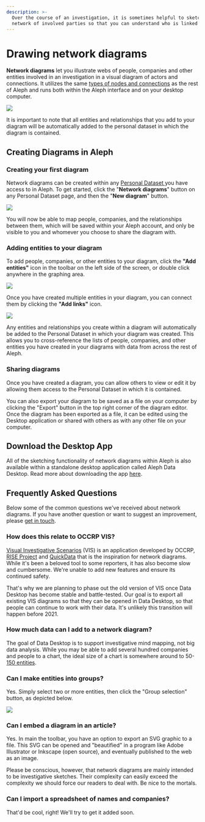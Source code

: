 ```yaml
---
description: >-
  Over the course of an investigation, it is sometimes helpful to sketch out a
  network of involved parties so that you can understand who is linked to what.
---
```


# Drawing network diagrams

**Network diagrams** let you illustrate webs of people, companies and other entities involved in an investigation in a visual diagram of actors and connections. It utilizes the same [types of nodes and connections](../../developers/followthemoney/) as the rest of Aleph and runs both within the Aleph interface and on your desktop computer.

![](../../.gitbook/assets/screenshot-2019-08-29-at-11.09.30.png)

It is important to note that all entities and relationships that you add to your diagram will be automatically added to the personal dataset in which the diagram is contained.

## Creating Diagrams in Aleph

### Creating your first diagram

Network diagrams can be created within any [Personal Dataset ](https://docs.alephdata.org/guide/loading-data#personal-datasets)you have access to in Aleph. To get started, click the "**Network diagrams**" button on any Personal Dataset page, and then the "**New diagram**" button.

![](../../.gitbook/assets/screen-shot-2020-03-16-at-14.29.26.png)

You will now be able to map people, companies, and the relationships between them, which will be saved within your Aleph account, and only be visible to you and whomever you choose to share the diagram with.

### Adding entities to your diagram

To add people, companies, or other entities to your diagram, click the **"Add entities"** icon in the toolbar on the left side of the screen, or double click anywhere in the graphing area.

![](../../.gitbook/assets/screen-shot-2020-03-16-at-14.55.13.png)

Once you have created multiple entities in your diagram, you can connect them by clicking the **"Add links"** icon.

![](../../.gitbook/assets/screen-shot-2020-03-16-at-14.58.28.png)

Any entities and relationships you create within a diagram will automatically be added to the Personal Dataset in which your diagram was created.  This allows you to cross-reference the lists of people, companies, and other entities you have created in your diagrams with data from across the rest of Aleph.

### Sharing diagrams

Once you have created a diagram, you can allow others to view or edit it by allowing them access to the Personal Dataset in which it is contained.

You can also export your diagram to be saved as a file on your computer by clicking the "Export" button in the top right corner of the diagram editor. Once the diagram has been exported as a file, it can be edited using the Desktop application or shared with others as with any other file on your computer.

## Download the Desktop App

All of the sketching functionality of network diagrams within Aleph is also available within a standalone desktop application called Aleph Data Desktop. Read more about downloading the app [here](../aleph-data-desktop.md).

## Frequently Asked Questions

Below some of the common questions we've received about network diagrams. If you have another question or want to suggest an improvement, please [get in touch](../../get-in-touch.md).

### How does this relate to OCCRP VIS?

[Visual Investigative Scenarios](https://vis.occrp.org/) \(VIS\) is an application developed by OCCRP, [RISE Project](https://www.riseproject.ro/) and [QuickData](http://www.quickdata.ro/) that is the inspiration for network diagrams. While it's been a beloved tool to some reporters, it has also become slow and cumbersome. We're unable to add new features and ensure its continued safety.

That's why we are planning to phase out the old version of VIS once Data Desktop has become stable and battle-tested. Our goal is to export all existing VIS diagrams so that they can be opened in Data Desktop, so that people can continue to work with their data. It's unlikely this transition will happen before 2021.

### How much data can I add to a network diagram?

The goal of Data Desktop is to support investigative mind mapping, not big data analysis. While you may be able to add several hundred companies and people to a chart, the ideal size of a chart is somewhere around to 50-[150 entities](https://en.wikipedia.org/wiki/Dunbar%27s_number).

### Can I make entities into groups?

Yes. Simply select two or more entities, then click the "Group selection" button, as depicted below.

![](../../.gitbook/assets/screen-shot-2020-03-17-at-09.33.12.png)

### Can I embed a diagram in an article?

Yes. In main the toolbar, you have an option to export an SVG graphic to a file. This SVG can be opened and "beautified" in a program like Adobe Illustrator or Inkscape \(open source\), and eventually published to the web as an image.

Please be conscious, however, that network diagrams are mainly intended to be investigative sketches. Their complexity can easily exceed the complexity we should force our readers to deal with. Be nice to the mortals.

### Can I import a spreadsheet of names and companies?

That'd be cool, right! We'll try to get it added soon.



